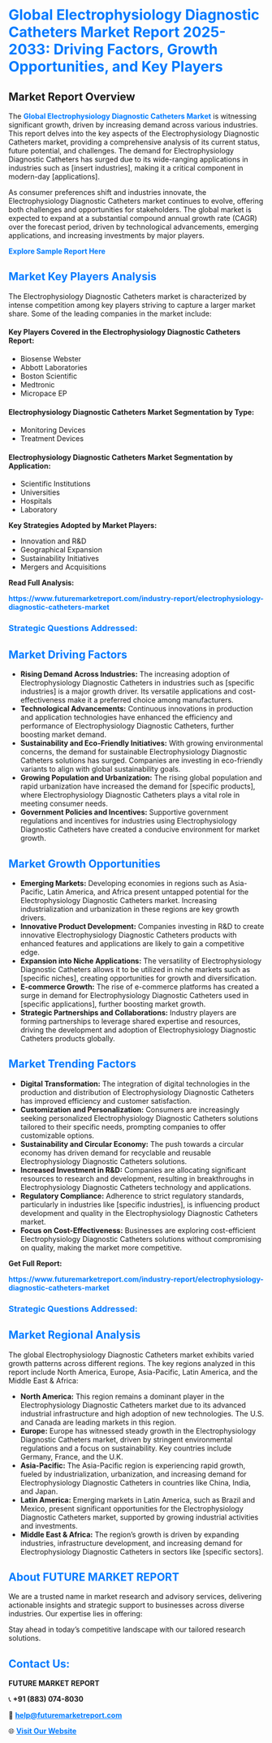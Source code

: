 <h1 style="color: #007BFF;">Global Electrophysiology Diagnostic Catheters Market Report 2025-2033: Driving Factors, Growth Opportunities, and Key Players</h1>

<section id="overview">
<h2>Market Report Overview</h2>
<p>The <a href="https://www.futuremarketreport.com/industry-report/electrophysiology-diagnostic-catheters-market" style="color: #007BFF; text-decoration: none;"><strong>Global Electrophysiology Diagnostic Catheters Market</strong></a> is witnessing significant growth, driven by increasing demand across various industries. This report delves into the key aspects of the Electrophysiology Diagnostic Catheters market, providing a comprehensive analysis of its current status, future potential, and challenges. The demand for Electrophysiology Diagnostic Catheters has surged due to its wide-ranging applications in industries such as [insert industries], making it a critical component in modern-day [applications].</p>
<p>As consumer preferences shift and industries innovate, the Electrophysiology Diagnostic Catheters market continues to evolve, offering both challenges and opportunities for stakeholders. The global market is expected to expand at a substantial compound annual growth rate (CAGR) over the forecast period, driven by technological advancements, emerging applications, and increasing investments by major players.</p>
</section>

<section id="overview">
<p><a href="https://www.futuremarketreport.com/request-sample/reportId=34717" style="color: #007BFF; text-decoration: none;"><strong>Explore Sample Report Here</strong></a></p>
</section>

<section id="key-players">
<h2 style="color: #007BFF;">Market Key Players Analysis</h2>
<p>The Electrophysiology Diagnostic Catheters market is characterized by intense competition among key players striving to capture a larger market share. Some of the leading companies in the market include:</p>
<h4>Key Players Covered in the Electrophysiology Diagnostic Catheters Report:</h4>
<ul><li>Biosense Webster</li><li>Abbott Laboratories</li><li>Boston Scientific</li><li>Medtronic</li><li>Micropace EP</li></ul>
<h4>Electrophysiology Diagnostic Catheters Market Segmentation by Type:</h4>
<ul><li>Monitoring Devices</li><li>Treatment Devices</li></ul>

<h4>Electrophysiology Diagnostic Catheters Market Segmentation by Application:</h4>
<ul><li>Scientific Institutions</li><li>Universities</li><li>Hospitals</li><li>Laboratory</li></ul>
<p><strong>Key Strategies Adopted by Market Players:</strong></p>
<ul>
<li>Innovation and R&D</li>
<li>Geographical Expansion</li>
<li>Sustainability Initiatives</li>
<li>Mergers and Acquisitions</li>
</ul>
</section>

<section>
<p><strong>Read Full Analysis: </strong></p><a href="https://www.futuremarketreport.com/industry-report/electrophysiology-diagnostic-catheters-market" style="color: #007BFF; text-decoration: none;"><strong>https://www.futuremarketreport.com/industry-report/electrophysiology-diagnostic-catheters-market</strong></a>
<h3 style="color: #007BFF;">Strategic Questions Addressed:</h3>
</section>

<section id="driving-factors">
<h2 style="color: #007BFF;">Market Driving Factors</h2>
<ul>
<li><strong>Rising Demand Across Industries:</strong> The increasing adoption of Electrophysiology Diagnostic Catheters in industries such as [specific industries] is a major growth driver. Its versatile applications and cost-effectiveness make it a preferred choice among manufacturers.</li>
<li><strong>Technological Advancements:</strong> Continuous innovations in production and application technologies have enhanced the efficiency and performance of Electrophysiology Diagnostic Catheters, further boosting market demand.</li>
<li><strong>Sustainability and Eco-Friendly Initiatives:</strong> With growing environmental concerns, the demand for sustainable Electrophysiology Diagnostic Catheters solutions has surged. Companies are investing in eco-friendly variants to align with global sustainability goals.</li>
<li><strong>Growing Population and Urbanization:</strong> The rising global population and rapid urbanization have increased the demand for [specific products], where Electrophysiology Diagnostic Catheters plays a vital role in meeting consumer needs.</li>
<li><strong>Government Policies and Incentives:</strong> Supportive government regulations and incentives for industries using Electrophysiology Diagnostic Catheters have created a conducive environment for market growth.</li>
</ul>
</section>

<section id="growth-opportunities">
<h2 style="color: #007BFF;">Market Growth Opportunities</h2>
<ul>
<li><strong>Emerging Markets:</strong> Developing economies in regions such as Asia-Pacific, Latin America, and Africa present untapped potential for the Electrophysiology Diagnostic Catheters market. Increasing industrialization and urbanization in these regions are key growth drivers.</li>
<li><strong>Innovative Product Development:</strong> Companies investing in R&D to create innovative Electrophysiology Diagnostic Catheters products with enhanced features and applications are likely to gain a competitive edge.</li>
<li><strong>Expansion into Niche Applications:</strong> The versatility of Electrophysiology Diagnostic Catheters allows it to be utilized in niche markets such as [specific niches], creating opportunities for growth and diversification.</li>
<li><strong>E-commerce Growth:</strong> The rise of e-commerce platforms has created a surge in demand for Electrophysiology Diagnostic Catheters used in [specific applications], further boosting market growth.</li>
<li><strong>Strategic Partnerships and Collaborations:</strong> Industry players are forming partnerships to leverage shared expertise and resources, driving the development and adoption of Electrophysiology Diagnostic Catheters products globally.</li>
</ul>
</section>

<section id="trending-factors">
<h2 style="color: #007BFF;">Market Trending Factors</h2>
<ul>
<li><strong>Digital Transformation:</strong> The integration of digital technologies in the production and distribution of Electrophysiology Diagnostic Catheters has improved efficiency and customer satisfaction.</li>
<li><strong>Customization and Personalization:</strong> Consumers are increasingly seeking personalized Electrophysiology Diagnostic Catheters solutions tailored to their specific needs, prompting companies to offer customizable options.</li>
<li><strong>Sustainability and Circular Economy:</strong> The push towards a circular economy has driven demand for recyclable and reusable Electrophysiology Diagnostic Catheters solutions.</li>
<li><strong>Increased Investment in R&D:</strong> Companies are allocating significant resources to research and development, resulting in breakthroughs in Electrophysiology Diagnostic Catheters technology and applications.</li>
<li><strong>Regulatory Compliance:</strong> Adherence to strict regulatory standards, particularly in industries like [specific industries], is influencing product development and quality in the Electrophysiology Diagnostic Catheters market.</li>
<li><strong>Focus on Cost-Effectiveness:</strong> Businesses are exploring cost-efficient Electrophysiology Diagnostic Catheters solutions without compromising on quality, making the market more competitive.</li>
</ul>
</section>

<section>
<p><strong>Get Full Report: </strong></p><a href="https://www.futuremarketreport.com/industry-report/electrophysiology-diagnostic-catheters-market" style="color: #007BFF; text-decoration: none;"><strong>https://www.futuremarketreport.com/industry-report/electrophysiology-diagnostic-catheters-market</strong></a>
<h3 style="color: #007BFF;">Strategic Questions Addressed:</h3>
</section>


<section id="regional-analysis">
<h2 style="color: #007BFF;">Market Regional Analysis</h2>
<p>The global Electrophysiology Diagnostic Catheters market exhibits varied growth patterns across different regions. The key regions analyzed in this report include North America, Europe, Asia-Pacific, Latin America, and the Middle East & Africa:</p>
<ul>
<li><strong>North America:</strong> This region remains a dominant player in the Electrophysiology Diagnostic Catheters market due to its advanced industrial infrastructure and high adoption of new technologies. The U.S. and Canada are leading markets in this region.</li>
<li><strong>Europe:</strong> Europe has witnessed steady growth in the Electrophysiology Diagnostic Catheters market, driven by stringent environmental regulations and a focus on sustainability. Key countries include Germany, France, and the U.K.</li>
<li><strong>Asia-Pacific:</strong> The Asia-Pacific region is experiencing rapid growth, fueled by industrialization, urbanization, and increasing demand for Electrophysiology Diagnostic Catheters in countries like China, India, and Japan.</li>
<li><strong>Latin America:</strong> Emerging markets in Latin America, such as Brazil and Mexico, present significant opportunities for the Electrophysiology Diagnostic Catheters market, supported by growing industrial activities and investments.</li>
<li><strong>Middle East & Africa:</strong> The region’s growth is driven by expanding industries, infrastructure development, and increasing demand for Electrophysiology Diagnostic Catheters in sectors like [specific sectors].</li>
</ul>
</section>

<footer>
<h2 style="color: #007BFF;">About FUTURE MARKET REPORT</h2>
<p>We are a trusted name in market research and advisory services, delivering actionable insights and strategic support to businesses across diverse industries. Our expertise lies in offering:</p>

<p>Stay ahead in today’s competitive landscape with our tailored research solutions.</p>

<h2 style="color: #007BFF;">Contact Us:</h2>
<p><strong>FUTURE MARKET REPORT</strong></p>
<p>📞 <strong>+91 (883) 074-8030</strong></p>
<p>📧 <strong><a href="mailto:help@futuremarketreport.com" style="color: #007BFF;">help@futuremarketreport.com</a></strong></p>
<p>🌐 <strong><a href="https://www.futuremarketreport.com/" style="color: #007BFF;">Visit Our Website</a></strong></p>
</footer>